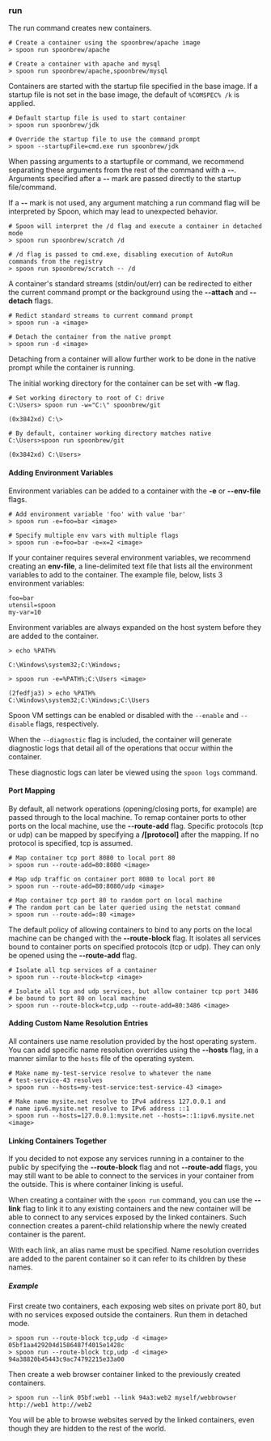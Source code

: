 ### run

The run command creates new containers.

	# Create a container using the spoonbrew/apache image
	> spoon run spoonbrew/apache

	# Create a container with apache and mysql
	> spoon run spoonbrew/apache,spoonbrew/mysql

Containers are started with the startup file specified in the base image. If a startup file is not set in the base image, the default of `%COMSPEC% /k` is applied. 
	
	# Default startup file is used to start container
	> spoon run spoonbrew/jdk

	# Override the startup file to use the command prompt
	> spoon --startupFile=cmd.exe run spoonbrew/jdk

When passing arguments to a startupfile or command, we recommend separating these arguments from the rest of the command with a **--**. Arguments specified after a **--** mark are passed directly to the startup file/command.

If a **--** mark is not used, any argument matching a run command flag will be interpreted by Spoon, which may lead to unexpected behavior. 

    # Spoon will interpret the /d flag and execute a container in detached mode
    > spoon run spoonbrew/scratch /d
    
    # /d flag is passed to cmd.exe, disabling execution of AutoRun commands from the registry
    > spoon run spoonbrew/scratch -- /d 

A container's standard streams (stdin/out/err) can be redirected to either the current command prompt or the background using the **--attach** and **--detach** flags. 

	# Redict standard streams to current command prompt
	> spoon run -a <image>

	# Detach the container from the native prompt
	> spoon run -d <image>

Detaching from a container will allow further work to be done in the native prompt while the container is running.  

The initial working directory for the container can be set with **-w** flag. 

	# Set working directory to root of C: drive
	C:\Users> spoon run -w="C:\" spoonbrew/git

	(0x3842xd) C:\> 

	# By default, container working directory matches native
	C:\Users>spoon run spoonbrew/git
	
	(0x3842xd) C:\Users>

#### Adding Environment Variables

Environment variables can be added to a container with the **-e** or **--env-file** flags. 

	# Add environment variable 'foo' with value 'bar'
	> spoon run -e=foo=bar <image>

	# Specify multiple env vars with multiple flags
	> spoon run -e=foo=bar -e=x=2 <image>

If your container requires several environment variables, we recommend creating an **env-file**, a line-delimited text file that lists all the environment variables to add to the container. The example file, below, lists 3 environment variables: 

	foo=bar
	utensil=spoon
	my-var=10

Environment variables are always expanded on the host system before they are added to the container. 

	> echo %PATH%
	
	C:\Windows\system32;C:\Windows;

	> spoon run -e=%PATH%;C:\Users <image>

	(2fedfja3) > echo %PATH%
	C:\Windows\system32;C:\Windows;C:\Users	

Spoon VM settings can be enabled or disabled with the `--enable` and `--disable` flags, respectively. 

When the `--diagnostic` flag is included, the container will generate diagnostic logs that detail all of the operations that occur within the container. 

These diagnostic logs can later be viewed using the `spoon logs` command. 

#### Port Mapping

By default, all network operations (opening/closing ports, for example) are passed through to the local machine. To remap container ports to other ports on the local machine, use the **--route-add** flag. Specific protocols (tcp or udp) can be mapped by specifying a **/[protocol]** after the mapping. If no protocol is specified, tcp is assumed.

	# Map container tcp port 8080 to local port 80
	> spoon run --route-add=80:8080 <image>

	# Map udp traffic on container port 8080 to local port 80
	> spoon run --route-add=80:8080/udp <image>

	# Map container tcp port 80 to random port on local machine
	# The random port can be later queried using the netstat command
	> spoon run --route-add=:80 <image>

The default policy of allowing containers to bind to any ports on the local machine can be changed with the **--route-block** flag. It isolates all services bound to container ports on specified protocols (tcp or udp). They can only be opened using the **--route-add** flag.

    # Isolate all tcp services of a container
    > spoon run --route-block=tcp <image>
    
    # Isolate all tcp and udp services, but allow container tcp port 3486
    # be bound to port 80 on local machine
    > spoon run --route-block=tcp,udp --route-add=80:3486 <image>

#### Adding Custom Name Resolution Entries

All containers use name resolution provided by the host operating system. You can add specific name resolution overrides using the **--hosts** flag, in a manner similar to the `hosts` file of the operating system.

    # Make name my-test-service resolve to whatever the name
    # test-service-43 resolves
    > spoon run --hosts=my-test-service:test-service-43 <image>
    
    # Make name mysite.net resolve to IPv4 address 127.0.0.1 and
    # name ipv6.mysite.net resolve to IPv6 address ::1
    > spoon run --hosts=127.0.0.1:mysite.net --hosts=::1:ipv6.mysite.net <image>

#### Linking Containers Together

If you decided to not expose any services running in a container to the public by specifying the **--route-block** flag and not **--route-add** flags, you may still want to be able to connect to the services in your container from the outside. This is where container linking is useful.

When creating a container with the `spoon run` command, you can use the **--link** flag to link it to any existing containers and the new container will be able to connect to any services exposed by the linked containers. Such connection creates a parent-child relationship where the newly created container is the parent.

With each link, an alias name must be specified. Name resolution overrides are added to the parent container so it can refer to its children by these names.


##### Example

First create two containers, each exposing web sites on private port 80, but with no services exposed outside the containers. Run them in detached mode.

    > spoon run --route-block tcp,udp -d <image>
    05bf1aa429204d1586487f4015e1428c
    > spoon run --route-block tcp,udp -d <image>
    94a38820b45443c9ac74792215e33a00

Then create a web browser container linked to the previously created containers.

    > spoon run --link 05bf:web1 --link 94a3:web2 myself/webbrowser http://web1 http://web2

You will be able to browse websites served by the linked containers, even though they are hidden to the rest of the world.
